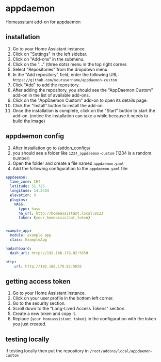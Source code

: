 # appdaemon
Homeassitant add-on for appdaemon

## installation

1. Go to your Home Assistant instance.
2. Click on "Settings" in the left sidebar.
3. Click on "Add-ons" in the submenu.
4. Click on the "..." (three dots) menu in the top right corner.
5. Select "Repositories" from the dropdown menu.
6. In the "Add repository" field, enter the following URL: `https://github.com/yourusername/appdaemon-custom`
7. Click "Add" to add the repository.
8. After adding the repository, you should see the "AppDaemon Custom" add-on in the list of available add-ons.
9. Click on the "AppDaemon Custom" add-on to open its details page.
10. Click the "Install" button to install the add-on.
11. Once the installation is complete, click on the "Start" button to start the add-on. (notice the installation can take a while because it needs to build the image)


## appdaemon config

1. After installation go to /addon_configs/
2. you should see a folder like `1234_appdaemon-custom` (1234 is a random number)
3. Open the folder and create a file named `appdaemon.yaml`
4. Add the following configuration to the `appdaemon.yaml` file:

```yaml
appdaemon:
  time_zone: CET
  latitude: 51.725
  longitude: 14.3434
  elevation: 0
  plugins:
    HASS:
      type: hass
      ha_url: http://homeassistant.local:8123
      token: {your_homeassistant_token}


example_app:
  module: example_app
  class: ExampleApp

hadashboard:
  dash_url: http://192.168.178.82:5050

http:
    url: http://192.168.178.82:5050

```

## getting access token

1. Go to your Home Assistant instance.
2. Click on your user profile in the bottom left corner.
3. Go to the security section.
4. Scroll down to the "Long-Lived Access Tokens" section.
5. Create a new token and copy it.
6. Replace `{your_homeassistant_token}` in the configuration with the token you just created.

## testing locally

if testing locally then put the repository in `/root/addons/local/appdaemon-custom`
